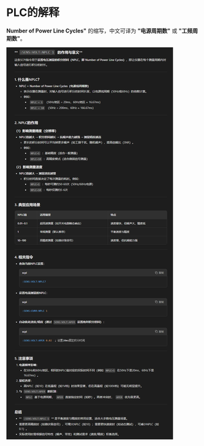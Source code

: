 # PLC的解释

**Number of Power Line Cycles"** 的缩写，中文可译为 **"电源周期数"** 或 **"工频周期数"**。


![image.png](assets/image.png)
